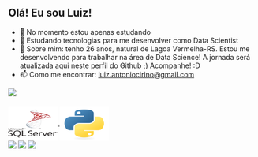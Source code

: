 ## Olá! Eu sou Luiz!

- 🔭 No momento estou apenas estudando
- 🌱 Estudando tecnologias para me desenvolver como Data Scientist
- 💬 Sobre mim: tenho 26 anos, natural de Lagoa Vermelha-RS. Estou me desenvolvendo para trabalhar na área de Data Science! A jornada será atualizada aqui neste perfil do Github ;) Acompanhe! :D
- 📫 Como me encontrar: luiz.antoniocirino@gmail.com

<div>
  <a href="https://github.com/cirinoluiz">
  <img height="180em" src="https://github-readme-stats.vercel.app/api?username=cirinoluiz&show_icons=true&theme=tokyonight&include_all_commits=true&count_private=true"/>
</div>
  
<div style="display: inline_block"><br>
  <img align="center" alt="Luiz-SQL" height="70" width="100" src="https://github.com/devicons/devicon/blob/master/icons/microsoftsqlserver/microsoftsqlserver-original-wordmark.svg">
  <img align="center" alt="Luiz-Python" height="70" width="100" src="https://github.com/devicons/devicon/blob/master/icons/python/python-original.svg">
</div>
 
<div> 
  <a href="https://instagram.com/1luizc" target="_blank"><img src="https://img.shields.io/badge/-Instagram-%23E4405F?style=for-the-badge&logo=instagram&logoColor=white" target="_blank"></a>
  <a href = "mailto:luiz.antoniocirino@gmail.com"><img src="https://img.shields.io/badge/-Gmail-%23333?style=for-the-badge&logo=gmail&logoColor=white" target="_blank"></a>
  <a href="https://www.linkedin.com/in/cirinoaluiz/" target="_blank"><img src="https://img.shields.io/badge/-LinkedIn-%230077B5?style=for-the-badge&logo=linkedin&logoColor=white" target="_blank"></a> 
  
</div>
